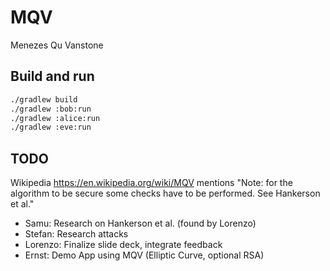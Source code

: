 # MQV

Menezes Qu Vanstone

## Build and run

```bash
./gradlew build
./gradlew :bob:run
./gradlew :alice:run
./gradlew :eve:run
```

## TODO

Wikipedia https://en.wikipedia.org/wiki/MQV mentions
"Note: for the algorithm to be secure some checks have to be performed. See Hankerson et al."
- Samu: Research on Hankerson et al. (found by Lorenzo)
- Stefan: Research attacks
- Lorenzo: Finalize slide deck, integrate feedback
- Ernst: Demo App using MQV (Elliptic Curve, optional RSA)
